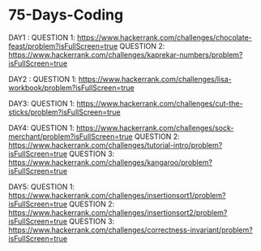 # 75-Days-Coding

DAY1 : QUESTION 1: https://www.hackerrank.com/challenges/chocolate-feast/problem?isFullScreen=true
       QUESTION 2: https://www.hackerrank.com/challenges/kaprekar-numbers/problem?isFullScreen=true

DAY2 : QUESTION 1: https://www.hackerrank.com/challenges/lisa-workbook/problem?isFullScreen=true

DAY3: QUESTION 1: https://www.hackerrank.com/challenges/cut-the-sticks/problem?isFullScreen=true

DAY4: QUESTION 1: https://www.hackerrank.com/challenges/sock-merchant/problem?isFullScreen=true
      QUESTION 2: https://www.hackerrank.com/challenges/tutorial-intro/problem?isFullScreen=true
      QUESTION 3: https://www.hackerrank.com/challenges/kangaroo/problem?isFullScreen=true

DAY5: QUESTION 1: https://www.hackerrank.com/challenges/insertionsort1/problem?isFullScreen=true
      QUESTION 2: https://www.hackerrank.com/challenges/insertionsort2/problem?isFullScreen=true
      QUESTION 3: https://www.hackerrank.com/challenges/correctness-invariant/problem?isFullScreen=true
